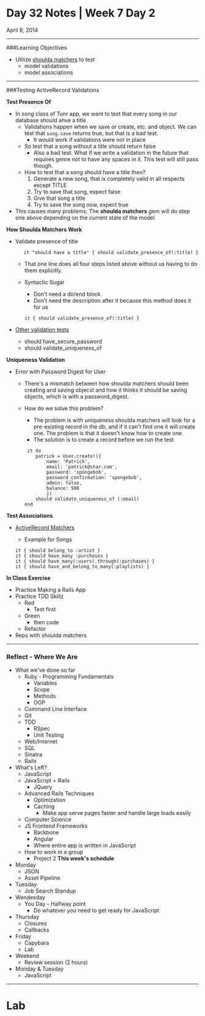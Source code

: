 # Day 32 Notes | Week 7 Day 2

April 8, 2014

---

###Learning Objectives

* Utilize [shoulda matchers](https://github.com/thoughtbot/shoulda-matchers) to test
	* model validations
	* model associations
	
--- 

###Testing ActiveRecord Validations

**Test Presence Of**

* In song class of Tunr app, we want to test that every song in our database should ahve a title
	* Validations happen when we save or create, etc. and object. We can test that ```song.save``` returns true, but that is a bad test.
		* It would work if validations were not in place
	* So test that a song without a title should return false
		* Also a bad test. What if we write a validation in the future that requires genre not to have any spaces in it. This test will still pass though. 
	* How to test that a song should have a title then?
		1. Generate a new song, that is completely valid in all respects except TITLE
		2. Try to save that song, expect false
		3. Give that song a title
   		4. Try to save the song now, expect true
* This causes many problems. The **shoulda matchers** gem will do step one above depending on the current state of the model. 

**How Shoulda Matchers Work**

* Validate presence of title

		 it "should have a title" { should validate_presence_of(:title) }
		
	* That one line does all four steps listed above without us having to do them explicitly. 
	* Syntactic Sugar
		* Don't need a do/end block
		* Don't need the description after it because this method does it for us
		
		```
		it { should validate_presence_of(:title) }
		```
* [Other validation tests](https://github.com/thoughtbot/shoulda-matchers)
	* should have_secure_password
	* should validate_uniqueness_of

**Uniqueness Validation**

* Error with Password Digest for User
	* There's a mismatch between how shoulda matchers should been creating and saving objecst and how it thinks it should be saving objects, which is with a password_digest. 
	* How do we solve this problem? 
		* The problem is with uniqueness shoulda matchers will look for a pre-existing record in the db, and if it can't find one it will create one. The problem is that it doesn't know how to create one. 
		* The solution is to create a record before we run the test
		
		```
		 it do
    		patrick = User.create!({
        		name: 'Patrick',
        		email: 'patrick@star.com',
        		password: 'spongebob',
        		password_confirmation: 'spongebob',
        		admin: false,
        		balance: 500
      			})
    		should validate_uniqueness_of (:email)
  		end
		```
		
**Test Associations**

* [ActiveRecord Matchers](https://github.com/thoughtbot/shoulda-matchers#activerecord-matchers)
	* Example for Songs
	
	```
	it { should belong_to :artist }
	it { should have_many :purchases }
	it { should have_many(:users).through(:purchases) }
	it { should have_and_belong_to_many(:playlists) }
	```
	
**In Class Exercise**
	
* Practice Making a Rails App
* Practice TDD Skillz
	* Red
		* Test first
	* Green
		* then code
	* Refactor
* Reps with shoulda matchers

---

### Reflect - Where We Are

* What we've done so far
	* Ruby - Programming Fundamentals 
		* Variables
		* Scope
		* Methods
		* OOP
	* Command Line Interface
	* Git
	* TDD
		* RSpec
		* Unit Testing
	* Web/Internet
	* SQL
	* Sinatra
	* Rails
* What's Left?
	* JavaScript
	* JavaScript + Rails
		* JQuery
	* Advanced Rails Techniques 
		* Optimization
		* Caching 
			* Make app serve pages faster and handle large loads easily
	* Computer Science
	* JS Frontend Frameworks
		* Backbone
		* Angular 
		* Where entire app is written in JavaScript
	* How to work in a group
		* Project 2
**This week's schedule**
* Monday
	* JSON
	* Asset Pipeline
* Tuesday
	* Job Search Standup
* Wendesday
	* You Day - Halfway point
		* Do whatever you need to get ready for JavaScript
* Thursday
	* Closures
	* Callbacks 
* Friday
	* Capybara
	* Lab
* Weekend
	* Review session (2 hours)
* Monday & Tuesday
	* JavaScript
	
---

# Lab